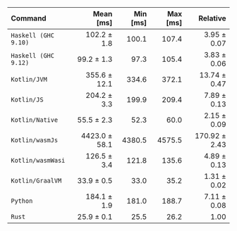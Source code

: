 | Command | Mean [ms] | Min [ms] | Max [ms] | Relative |
|:---|---:|---:|---:|---:|
| `Haskell (GHC 9.10)` | 102.2 ± 1.8 | 100.1 | 107.4 | 3.95 ± 0.07 |
| `Haskell (GHC 9.12)` | 99.2 ± 1.3 | 97.3 | 105.4 | 3.83 ± 0.06 |
| `Kotlin/JVM` | 355.6 ± 12.1 | 334.6 | 372.1 | 13.74 ± 0.47 |
| `Kotlin/JS` | 204.2 ± 3.3 | 199.9 | 209.4 | 7.89 ± 0.13 |
| `Kotlin/Native` | 55.5 ± 2.3 | 52.3 | 60.0 | 2.15 ± 0.09 |
| `Kotlin/wasmJs` | 4423.0 ± 58.1 | 4380.5 | 4575.5 | 170.92 ± 2.43 |
| `Kotlin/wasmWasi` | 126.5 ± 3.4 | 121.8 | 135.6 | 4.89 ± 0.13 |
| `Kotlin/GraalVM` | 33.9 ± 0.5 | 33.0 | 35.2 | 1.31 ± 0.02 |
| `Python` | 184.1 ± 1.9 | 181.0 | 188.7 | 7.11 ± 0.08 |
| `Rust` | 25.9 ± 0.1 | 25.5 | 26.2 | 1.00 |
